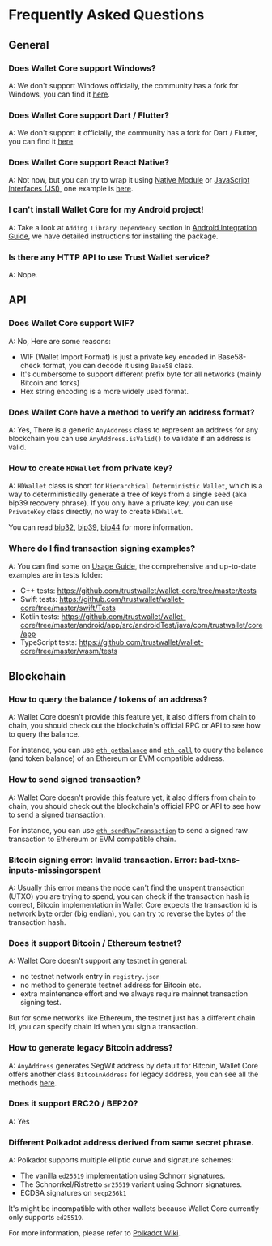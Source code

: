 # Frequently Asked Questions

## General

### Does Wallet Core support Windows?

A: We don't support Windows officially, the community has a fork for Windows, you can find it [here](https://github.com/kaetemi/wallet-core-windows).

### Does Wallet Core support Dart / Flutter?

A: We don't support it officially, the community has a fork for Dart / Flutter, you can find it [here](https://github.com/weishirongzhen/flutter_trust_wallet_core)

### Does Wallet Core support React Native?

A: Not now, but you can try to wrap it using [Native Module](https://reactnative.dev/docs/native-modules-intro) or [JavaScript Interfaces (JSI)](https://reactnative.dev/architecture/glossary#javascript-interfaces-jsi), one example is [here](https://github.com/Liamandrew/react-native-wallet-core).

### I can't install Wallet Core for my Android project!

A: Take a look at `Adding Library Dependency` section in [Android Integration Guide](android-guide.md), we have detailed instructions for installing the package.

### Is there any HTTP API to use Trust Wallet service?

A: Nope.

## API

### Does Wallet Core support WIF?

A: No, Here are some reasons: 

-   WIF (Wallet Import Format) is just a private key encoded in Base58-check format, you can decode it using `Base58` class.
-   It's cumbersome to support different prefix byte for all networks (mainly Bitcoin and forks)
-   Hex string encoding is a more widely used format.

### Does Wallet Core have a method to verify an address format?

A: Yes, There is a generic `AnyAddress` class to represent an address for any blockchain you can use `AnyAddress.isValid()` to validate if an address is valid.

### How to create `HDWallet` from private key?

A: `HDWallet` class is short for `Hierarchical Deterministic Wallet`, which is a way to deterministically generate a tree of keys from a single seed (aka bip39 recovery phrase). If you only have a private key, you can use `PrivateKey` class directly, no way to create `HDWallet`.

You can read [bip32](https://github.com/bitcoin/bips/blob/master/bip-0032.mediawiki), [bip39](https://github.com/bitcoin/bips/blob/master/bip-0039.mediawiki), [bip44](https://github.com/bitcoin/bips/blob/master/bip-0044.mediawiki) for more information.

### Where do I find transaction signing examples?

A: You can find some on [Usage Guide](https://developer.trustwallet.com/wallet-core/integration-guide/wallet-core-usage), the comprehensive and up-to-date examples are in tests folder:

-   C++ tests: <https://github.com/trustwallet/wallet-core/tree/master/tests>
-   Swift tests: <https://github.com/trustwallet/wallet-core/tree/master/swift/Tests>
-   Kotlin tests: <https://github.com/trustwallet/wallet-core/tree/master/android/app/src/androidTest/java/com/trustwallet/core/app>
-   TypeScript tests: <https://github.com/trustwallet/wallet-core/tree/master/wasm/tests>

## Blockchain

### How to query the balance / tokens of an address?

A: Wallet Core doesn't provide this feature yet, it also differs from chain to chain, you should check out the blockchain's official RPC or API to see how to query the balance.

For instance, you can use [`eth_getbalance`](https://ethereum.org/en/developers/docs/apis/json-rpc/#eth_getbalance) and [`eth_call`](https://ethereum.org/en/developers/docs/apis/json-rpc/#eth_call) to query the balance (and token balance) of an Ethereum or EVM compatible address.

### How to send signed transaction?

A: Wallet Core doesn't provide this feature yet, it also differs from chain to chain, you should check out the blockchain's official RPC or API to see how to send a signed transaction.

For instance, you can use [`eth_sendRawTransaction`](https://ethereum.org/en/developers/docs/apis/json-rpc/#eth_sendrawtransaction) to send a signed raw transaction to Ethereum or EVM compatible chain.

### Bitcoin signing error: Invalid transaction. Error: bad-txns-inputs-missingorspent

A: Usually this error means the node can't find the unspent transaction (UTXO) you are trying to spend, you can check if the transaction hash is correct, Bitcoin implementation in Wallet Core expects the transaction id is network byte order (big endian), you can try to reverse the bytes of the transaction hash.

### Does it support Bitcoin / Ethereum testnet?

A: Wallet Core doesn't support any testnet in general:

-   no testnet network entry in `registry.json`
-   no method to generate testnet address for Bitcoin etc.
-   extra maintenance effort and we always require mainnet transaction signing test.

But for some networks like Ethereum, the testnet just has a different chain id, you can specify chain id when you sign a transaction.

### How to generate legacy Bitcoin address?

A: `AnyAddress` generates SegWit address by default for Bitcoin, Wallet Core offers another class `BitcoinAddress` for legacy address, you can see all the methods [here](https://github.com/trustwallet/wallet-core/blob/master/include/TrustWalletCore/TWBitcoinAddress.h).

### Does it support ERC20 / BEP20?

A: Yes

### Different Polkadot address derived from same secret phrase.

A: Polkadot supports multiple elliptic curve and signature schemes:

-   The vanilla `ed25519` implementation using Schnorr signatures.
-   The Schnorrkel/Ristretto `sr25519` variant using Schnorr signatures.
-   ECDSA signatures on `secp256k1`

It's might be incompatible with other wallets because Wallet Core currently only supports `ed25519`.

For more information, please refer to [Polkadot Wiki](https://wiki.polkadot.network/docs/learn-keys#account-keys).
